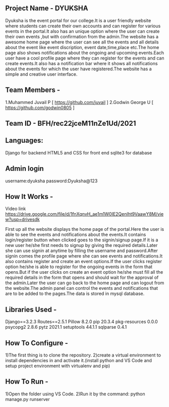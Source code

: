 ## Project Name - DYUKSHA
   Dyuksha is the event portal for our college.It is a user friendly website where students can create their own accounts and can register
   for various events in the portal.It also has an unique option where the user can create their own events ,but with confirmation from the
   admin.The website has a awesome home page where the user can see all the events and all details about the event like event discription,
   event date,time,place etc.The home page also shows notifications about the ongoing and upcoming events.Each user have a cool profile page
   where they can register for the events and can create events.It also has a notification bar where it shows all notifications about the 
   events for which the user have registered.The website has a simple and creative user interface.
## Team Members -
   1.Muhammed Juvail P  [ https://github.com/juvail ]
   2.Godwin George U  [ https://github.com/godwin0805 ]
## Team ID - BFH/rec22jceM11nZe1Ud/2021
## Languages:
   Django for backend
   HTML5 and CSS for front end
   sqlite3 for database
## Admin login
   username:dyuksha
   password:Dyuksha@123

## How It Works - 
   Video link
      https://drive.google.com/file/d/1fnXqnvH_ae1m1W0IE2Qenlht9VaawY8M/view?usp=drivesdk
   
   First up all the website displays the home page of the portal.Here the user is able to see the events and notifications about the events.It 
   contains login/register button when clicked goes to the signin/signup page.If it is a new user he/she first needs to signup by giving the required
   details.Later she can use signin at anytime by filling the username and password.After signin comes the profile page where she can see events and 
   notifications.It also contains register and create an event options.If the user clicks register option he/she is able to register for the ongoing events
   in the form that opens.But if the user clicks on create an event option he/she must fill all the required details in the form that opens and should
   wait for the approval of the admin.Later the user can go back to the home page and can logout from the website.The admin panel can control the events 
   and notifications that are to be added to the pages.The data is stored in mysql database.
   
## Libraries Used - 
   Django==3.2.3
   Routes==2.5.1
   Pillow          8.2.0
   pip             20.3.4
   pkg-resources   0.0.0
   psycopg2        2.8.6
   pytz            2021.1
   setuptools      44.1.1
   sqlparse        0.4.1
## How To Configure -
  1)The first thing is to clone the repository.
  2)create a virtual environment to install dependencies in and activate it.(install python and VS Code and setup project environment with virtualenv and pip)
## How To Run -
  1)Open the folder using VS Code.
  2)Run it by the command: python manage.py runserver
